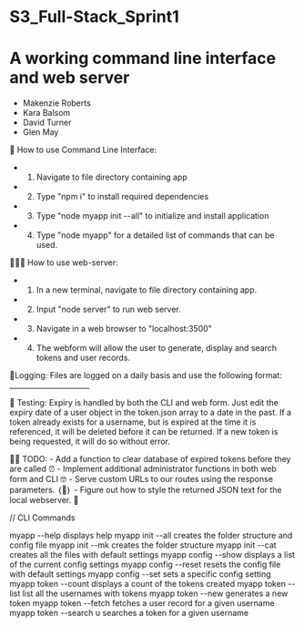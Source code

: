 # S3_Full-Stack_Sprint1
# A working command line interface and web server

- Makenzie Roberts
- Kara Balsom
- David Turner
- Glen May

🔐 How to use Command Line Interface: 

 *  1. Navigate to file directory containing app
 *  2. Type "npm i" to install required dependencies
 *  3. Type "node myapp init --all" to initialize and install application
 *  4. Type "node myapp" for a detailed list of commands that can be used.

🧑🏽‍💻 How to use web-server:

 *  1. In a new terminal, navigate to file directory containing app.
 *  2. Input "node server" to run web server.
 *  3. Navigate in a web browser to "localhost:3500"
 *  4. The webform will allow the user to generate, display and search tokens and user records.


💾Logging:
     Files are logged on a daily basis and use the following format:
     ______________________


🧪 Testing:
    Expiry is handled by both the CLI and web form. Just edit the expiry date of a user object in the token.json array to a date in the past. If a token already exists for a username, but is expired at the time it is referenced, it will be deleted before it can be returned. If a new token is being requested, it will do so without error.

👨‍🏫 TODO:
    - Add a function to clear database of expired tokens before they are called ⏰
    - Implement additional administrator functions in both web form and CLI 🤓
    - Serve custom URLs to our routes using the response parameters. ｛🤯｝
    - Figure out how to style the returned JSON text for the local webserver. 🤔


// CLI Commands

myapp --help                            displays help
myapp init --all                        creates the folder structure and config file
myapp init --mk                         creates the folder structure
myapp init --cat                        creates all the files with default settings
myapp config --show                     displays a list of the current config settings
myapp config --reset                    resets the config file with default settings
myapp config --set                      sets a specific config setting
myapp token --count                     displays a count of the tokens created
myapp token --list                      list all the usernames with tokens
myapp token --new <username>            generates a new token
myapp token --fetch <username>          fetches a user record for a given username
myapp token --search u <username>       searches a token for a given username




